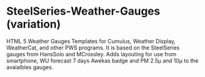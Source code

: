 SteelSeries-Weather-Gauges (variation)
==========================

HTML 5 Weather Gauges Templates for Cumulus, Weather Display, WeatherCat, and other PWS programs. It is based on the SteelSeries gauges from HansSolo and MCrossley. Adds layouting for use from smartphone, WU forecast 7 days Awekas badge and PM 2.5µ and 10µ to the avaialbles gauges.
